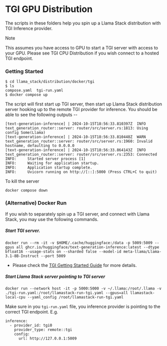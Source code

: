 # TGI GPU Distribution

The scripts in these folders help you spin up a Llama Stack distribution with TGI Inference provider.

> [!NOTE]
> This assumes you have access to GPU to start a TGI server with access to your GPU. Please see TGI CPU Distribution if you wish connect to a hosted TGI endpoint.

### Getting Started

```
$ cd llama_stack/distribution/docker/tgi
$ ls
compose.yaml  tgi-run.yaml
$ docker compose up
```

The script will first start up TGI server, then start up Llama Stack distribution server hooking up to the remote TGI provider for inference. You should be able to see the following outputs --
```
[text-generation-inference] | 2024-10-15T18:56:33.810397Z  INFO text_generation_router::server: router/src/server.rs:1813: Using config Some(Llama)
[text-generation-inference] | 2024-10-15T18:56:33.810448Z  WARN text_generation_router::server: router/src/server.rs:1960: Invalid hostname, defaulting to 0.0.0.0
[text-generation-inference] | 2024-10-15T18:56:33.864143Z  INFO text_generation_router::server: router/src/server.rs:2353: Connected
INFO:     Started server process [1]
INFO:     Waiting for application startup.
INFO:     Application startup complete.
INFO:     Uvicorn running on http://[::]:5000 (Press CTRL+C to quit)
```

To kill the server
```
docker compose down
```

### (Alternative) Docker Run

If you wish to separately spin up a TGI server, and connect with Llama Stack, you may use the following commands.

##### Start TGI server.
```
docker run --rm -it -v $HOME/.cache/huggingface:/data -p 5009:5009 --gpus all ghcr.io/huggingface/text-generation-inference:latest --dtype bfloat16 --usage-stats on --sharded false --model-id meta-llama/Llama-3.1-8B-Instruct --port 5009
```
- Please check the [TGI Getting Started Guide](https://github.com/huggingface/text-generation-inference?tab=readme-ov-file#get-started) for more details.

##### Start Llama Stack server pointing to TGI server

```
docker run --network host -it -p 5000:5000 -v ~/.llama:/root/.llama -v ./tgi-run.yaml:/root/llamastack-run-tgi.yaml --gpus=all llamastack-local-cpu --yaml_config /root/llamastack-run-tgi.yaml
```

Make sure in you `tgi-run.yaml` file, you inference provider is pointing to the correct TGI endpoint. E.g.
```
inference:
  - provider_id: tgi0
    provider_type: remote::tgi
    config:
      url: http://127.0.0.1:5009
```
